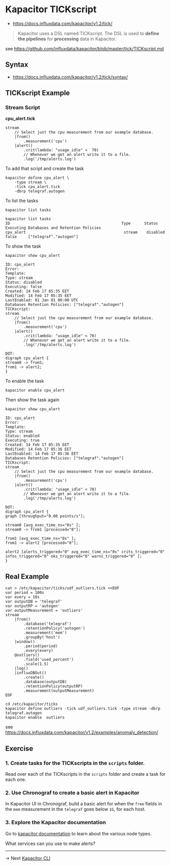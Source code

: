 # Kapacitor TICKscript

* https://docs.influxdata.com/kapacitor/v1.2/tick/

> Kapacitor uses a DSL named TICKscript. The DSL is used to **define the pipelines** for **processing** data in Kapacitor.

see https://github.com/influxdata/kapacitor/blob/master/tick/TICKscript.md

## Syntax

* https://docs.influxdata.com/kapacitor/v1.2/tick/syntax/

## TICKscript Example

### Stream Script


**cpu_alert.tick**

```
stream
    // Select just the cpu measurement from our example database.
    |from()
        .measurement('cpu')
    |alert()
        .crit(lambda: "usage_idle" <  70)
        // Whenever we get an alert write it to a file.
        .log('/tmp/alerts.log')
```

To add that script and create the task

```
kapacitor define cpu_alert \
	-type stream \
	-tick cpu_alert.tick
	-dbrp telegraf.autogen

```

To list the tasks

```
kapacitor list tasks
```

```
kapacitor list tasks
ID                                                 Type      Status    Executing Databases and Retention Policies
cpu_alert                                           stream    disabled  false     ["telegraf"."autogen"]
```

To show the task

```
kapacitor show cpu_alert
```

```
ID: cpu_alert
Error:
Template:
Type: stream
Status: disabled
Executing: false
Created: 14 Feb 17 05:35 EET
Modified: 14 Feb 17 05:35 EET
LastEnabled: 01 Jan 01 00:00 UTC
Databases Retention Policies: ["telegraf"."autogen"]
TICKscript:
stream
    // Select just the cpu measurement from our example database.
    |from()
        .measurement('cpu')
    |alert()
        .crit(lambda: "usage_idle" < 70)
        // Whenever we get an alert write it to a file.
        .log('/tmp/alerts.log')

DOT:
digraph cpu_alert {
stream0 -> from1;
from1 -> alert2;
}
```

To enable the task

```
kapacitor enable cpu_alert
```

Then show the task again

```
kapacitor show cpu_alert
```
```
ID: cpu_alert
Error:
Template:
Type: stream
Status: enabled
Executing: true
Created: 14 Feb 17 05:35 EET
Modified: 14 Feb 17 05:36 EET
LastEnabled: 14 Feb 17 05:36 EET
Databases Retention Policies: ["telegraf"."autogen"]
TICKscript:
stream
    // Select just the cpu measurement from our example database.
    |from()
        .measurement('cpu')
    |alert()
        .crit(lambda: "usage_idle" < 70)
        // Whenever we get an alert write it to a file.
        .log('/tmp/alerts.log')

DOT:
digraph cpu_alert {
graph [throughput="0.00 points/s"];

stream0 [avg_exec_time_ns="0s" ];
stream0 -> from1 [processed="0"];

from1 [avg_exec_time_ns="0s" ];
from1 -> alert2 [processed="0"];

alert2 [alerts_triggered="0" avg_exec_time_ns="0s" crits_triggered="0" infos_triggered="0" oks_triggered="0" warns_triggered="0" ];
}
```


## Real Example

```
cat > /etc/kapacitor/ticks/udf_outliers.tick <<EOF
var period = 100s
var every = 10s
var outputDB = 'telegraf'
var outputRP = 'autogen'
var outputMeasurement = 'outliers'
stream
    |from()
        .database('telegraf')
        .retentionPolicy('autogen')
        .measurement('mem')
        .groupBy('host')
    |window()
        .period(period)
        .every(every)
    @outliers()
        .field('used_percent')
        .scale(1.5)
    |log()
    |influxDBOut()
        .create()
        .database(outputDB)
        .retentionPolicy(outputRP)
        .measurement(outputMeasurement)
EOF

cd /etc/kapacitor/ticks
kapacitor define outliers -tick udf_outliers.tick -type stream -dbrp telegraf.autogen
kapacitor enable  outliers

```

see https://docs.influxdata.com/kapacitor/v1.2/examples/anomaly_detection/

## Exercise

### 1. Create tasks for the TICKscripts in the `scripts` folder.
Read over each of the TICKscripts in the `scripts` folder and create a task for each one.
### 2. Use Chronograf to create a basic alert in Kapacitor
In Kapacitor UI in Chronograf, build a basic alert for when the `free` fields in the `mem` measurement in the `telegraf` goes below `1G`, for each host.
### 3. Explore the Kapacitor documentation
Go to [kapacitor documentation](https://docs.influxdata.com/kapacitor/v1.2/nodes/) to learn about the various node types.

What services can you use to make alerts?

----
-> Next [Kapacitor CLI](cli.md)
